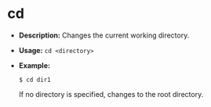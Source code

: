 # cd

- **Description:** Changes the current working directory.
- **Usage:** `cd <directory>`
- **Example:**
  ```
  $ cd dir1
  ```

  If no directory is specified, changes to the root directory.
